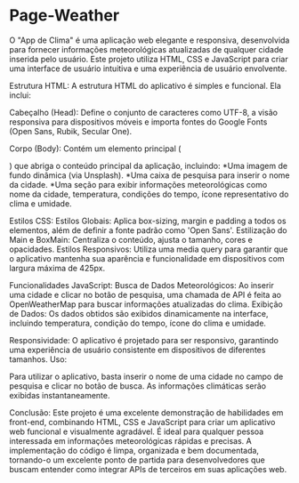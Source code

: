 # Page-Weather
 
 O "App de Clima" é uma aplicação web elegante e responsiva, desenvolvida para fornecer informações meteorológicas atualizadas de qualquer cidade inserida pelo usuário. Este projeto utiliza HTML, CSS e JavaScript para criar uma interface de usuário intuitiva e uma experiência de usuário envolvente.

 Estrutura HTML:
 A estrutura HTML do aplicativo é simples e funcional. Ela inclui:
 
 Cabeçalho (Head): Define o conjunto de caracteres como UTF-8, a visão responsiva para dispositivos móveis e importa fontes do Google Fonts (Open Sans, Rubik, Secular One).
 
 Corpo (Body): Contém um elemento principal (<main>) que abriga o conteúdo principal da aplicação, incluindo:
   *Uma imagem de fundo dinâmica (via Unsplash).
   *Uma caixa de pesquisa para inserir o nome da cidade.
   *Uma seção para exibir informações meteorológicas como nome da cidade, temperatura, condições do tempo, ícone representativo do clima e umidade.


 Estilos CSS:
 Estilos Globais: Aplica box-sizing, margin e padding a todos os elementos, além de definir a fonte padrão como 'Open Sans'.
 Estilização do Main e BoxMain: Centraliza o conteúdo, ajusta o tamanho, cores e opacidades.
 Estilos Responsivos: Utiliza uma media query para garantir que o aplicativo mantenha sua aparência e funcionalidade em dispositivos com largura máxima de 425px.

 Funcionalidades JavaScript:
     Busca de Dados Meteorológicos: Ao inserir uma cidade e clicar no botão de pesquisa, uma chamada de API é feita ao OpenWeatherMap para buscar informações atualizadas do clima.
    Exibição de Dados: Os dados obtidos são exibidos dinamicamente na interface, incluindo temperatura, condição do tempo, ícone do clima e umidade.

Responsividade:
O aplicativo é projetado para ser responsivo, garantindo uma experiência de usuário consistente em dispositivos de diferentes tamanhos.
Uso:

Para utilizar o aplicativo, basta inserir o nome de uma cidade no campo de pesquisa e clicar no botão de busca. As informações climáticas serão exibidas instantaneamente.

Conclusão:
Este projeto é uma excelente demonstração de habilidades em front-end, combinando HTML, CSS e JavaScript para criar um aplicativo web funcional e visualmente agradável. É ideal para qualquer pessoa interessada em informações meteorológicas rápidas e precisas. A implementação do código é limpa, organizada e bem documentada, tornando-o um excelente ponto de partida para desenvolvedores que buscam entender como integrar APIs de terceiros em suas aplicações web.

